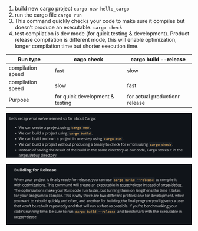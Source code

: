 
1. build new cargo project `cargo new hello_cargo`
2. run the cargo file `cargo run`
3. This command quickly checks your code to make sure it compiles but doesn’t produce an executable. `cargo check`
4. test compilation is dev mode (for quick testing & development). Product release compilation is different mode, this will enable optimization, longer compilation time but shorter execution time. 


| Run type | cago check | cargo build --release |    
|---|---|---|
|compilation speed| fast | slow |
|compilation speed| slow | fast | 
|Purpose| for quick development & testing | for actual productionr release|


![Alt text](./asset/image.png)

![Alt text](./asset/image-1.png)
